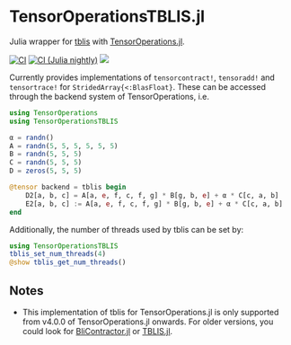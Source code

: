 # TensorOperationsTBLIS.jl

Julia wrapper for [tblis](https://github.com/devinamatthews/tblis) with [TensorOperations.jl](https://github.com/Jutho/TensorOperations.jl).

[![CI][ci-img]][ci-url] [![CI (Julia nightly)][ci-julia-nightly-img]][ci-julia-nightly-url] [![][codecov-img]][codecov-url]

[ci-img]: https://github.com/lkdvos/TensorOperationsTBLIS.jl/actions/workflows/ci.yml/badge.svg
[ci-url]: https://github.com/lkdvos/TensorOperationsTBLIS.jl/actions/workflows/ci.yml

[ci-julia-nightly-img]: https://github.com/lkdvos/TensorOperationsTBLIS.jl/actions/workflows/ci-julia-nightly.yml/badge.svg
[ci-julia-nightly-url]: https://github.com/lkdvos/TensorOperationsTBLIS.jl/actions/workflows/ci-julia-nightly.yml

[codecov-img]: https://codecov.io/gh/lkdvos/TensorOperationsTBLIS.jl/branch/master/graph/badge.svg
[codecov-url]: https://codecov.io/gh/lkdvos/TensorOperationsTBLIS.jl

Currently provides implementations of `tensorcontract!`, `tensoradd!` and `tensortrace!` for
`StridedArray{<:BlasFloat}`. These can be accessed through the backend system of
TensorOperations, i.e.

```julia
using TensorOperations
using TensorOperationsTBLIS

α = randn()
A = randn(5, 5, 5, 5, 5, 5)
B = randn(5, 5, 5)
C = randn(5, 5, 5)
D = zeros(5, 5, 5)

@tensor backend = tblis begin
    D2[a, b, c] = A[a, e, f, c, f, g] * B[g, b, e] + α * C[c, a, b]
    E2[a, b, c] := A[a, e, f, c, f, g] * B[g, b, e] + α * C[c, a, b]
end
```

Additionally, the number of threads used by tblis can be set by:

```julia
using TensorOperationsTBLIS
tblis_set_num_threads(4)
@show tblis_get_num_threads()
```

## Notes

- This implementation of tblis for TensorOperations.jl is only supported from v4.0.0 of
  TensorOperations.jl onwards. For older versions, you could look for
  [BliContractor.jl](https://github.com/xrq-phys/BliContractor.jl) or
  [TBLIS.jl](https://github.com/FermiQC/TBLIS.jl).
